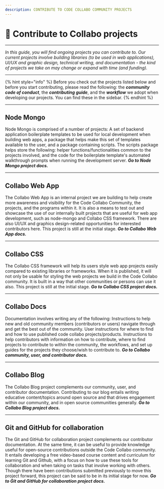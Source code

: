 ```yaml
---
description: CONTRIBUTE TO CODE COLLABO COMMUNITY PROJECTS
---
```


# 👷 Contribute to Collabo projects

***

_In this guide, you will find ongoing projects you can contribute to. Our current projects involve building libraries (to be used in web applications), UI/UX and graphic design, technical writing, and documentation - the kind of projects we take on may change or expand with time (and funding)._

***

{% hint style="info" %}
Before you check out the projects listed below and before you start contributing, please read the following: the _**community code of conduct**_, the _**contributing guide**_, and the _**workflow**_ we adopt when developing our projects. You can find these in the sidebar.
{% endhint %}

***

## Node Mongo

Node Mongo is comprised of a number of projects: A set of backend application boilerplate templates to be used for local development when building web apps, a package that helps make this set of templates available to the user, and a package containing scripts. The scripts package helps store the following: helper functions/functionalities common to the projects involved, and the code for the boilerplate template's automated walkthrough prompts when running the development server. _**Go to Node Mongo project docs.**_

***

## Collabo Web App

The Collabo Web App is an internal project we are building to help create more awareness and visibility for the Code Collabo Community, the projects, and the programs within it. It is also a means to test out and showcase the use of our internally built projects that are useful for web app development, such as node-mongo and Collabo CSS framework. There are also UI/UX and graphics design-related opportunities for interested contributors here. This project is still at the initial stage. _**Go to Collabo Web App docs.**_

***

## Collabo CSS

The Collabo CSS framework will help its users style web app projects easily compared to existing libraries or frameworks. When it is published, it will not only be usable for styling the web projects we build in the Code Collabo community. It is built in a way that other communities or persons can use it also. This project is still at the initial stage. _**Go to Collabo CSS project docs.**_

***

## Collabo Docs

Documentation involves writing any of the following: Instructions to help new and old community members (contributors or users) navigate through and get the best out of the community. User instructions for where to find and how to use published code collabo projects/products. Instructions to help contributors with information on how to contribute, where to find projects to contribute to within the community, the workflows, and set up guides for the projects they choose/wish to contribute to. _**Go to Collabo community, user, and contributor docs.**_

***

## Collabo Blog

The Collabo Blog project complements our community, user, and contributor documentation. Contributing to our blog entails writing educative content/topics around open source and that drives engagement within our community, and in open source communities generally. _**Go to Collabo Blog project docs.**_

***

## Git and GitHub for collaboration

The Git and GitHub for collaboration project complements our contributor documentation. At the same time, it can be useful to provide knowledge useful for open-source contributions outside the Code Collabo community. It entails developing a free video-based course content and curriculum for learning Git and Github, with a focus on how to use these tools for collaboration and when taking on tasks that involve working with others. Though there have been contributions submitted previously to move this project forward, this project can be said to be in its initial stage for now. _**Go to Git and GitHub for collaboration project docs.**_
